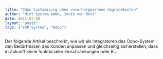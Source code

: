 ```yaml
---
title: "Odoo Customizing ohne unvorhergesehene Upgradekosten"
author: "Mint System GmbH, Janik von Rotz"
date: 2021-07-08
layout: "posts"
tags: ["ERP-System", "Odoo"]
---
```


Der folgende Artikel beschreibt, wie wir als Integratoren das Odoo-System den Bedürfnissen des Kunden anpassen und gleichzeitig sicherstellen, dass in Zukunft keine funktionalen Einschränkungen oder R...

